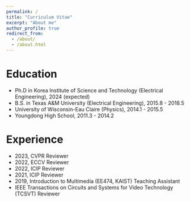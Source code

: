 ```yaml
---
permalink: /
title: "Curriculum Vitae"
excerpt: "About me"
author_profile: true
redirect_from: 
  - /about/
  - /about.html
---
```


Education
======
* Ph.D in Korea Institute of Science and Technology (Electrical Engineering), 2024 (expected)
* B.S. in Texas A&M University (Electrical Engineering), 2015.8 - 2018.5
* University of Wisconsin-Eau Claire (Physics), 2014.1 - 2015.5
* Youngdong High School, 2011.3 - 2014.2

Experience
======
* 2023, CVPR Reviewer
* 2022, ECCV Reviewer
* 2022, ICIP Reviewer
* 2021, ICIP Reviewer
* 2019, Introduction to Multimedia (EE474, KAIST) Teaching Assistant
* IEEE Transactions on Circuits and Systems for Video Technology (TCSVT) Reviewer

